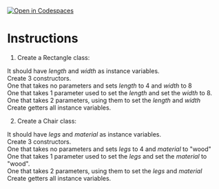 [![Open in Codespaces](https://classroom.github.com/assets/launch-codespace-2972f46106e565e64193e422d61a12cf1da4916b45550586e14ef0a7c637dd04.svg)](https://classroom.github.com/open-in-codespaces?assignment_repo_id=19755083)
# Instructions  


  1. Create a Rectangle class:

It should have _length_ and _width_ as instance variables.</br>
Create 3 constructors.</br>
One that takes no parameters and sets _length_ to 4 and _width_ to 8</br>
One that takes 1 parameter used to set the _length_ and set the _width_ to 8.</br>
One that takes 2 parameters, using them to set the _length_ and _width_</br>
Create getters all instance variables.</br>

  2. Create a Chair class:

It should have _legs_ and _material_ as instance variables.</br>
Create 3 constructors.</br>
One that takes no parameters and sets _legs_ to 4 and _material_ to "wood"</br>
One that takes 1 parameter used to set the _legs_ and set the _material_ to "wood".</br>
One that takes 2 parameters, using them to set the _legs_ and _material_</br>
Create getters all instance variables.</br>
 
